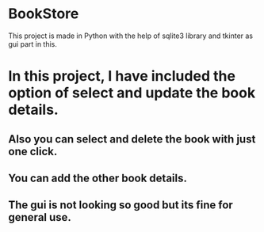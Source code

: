 # BookStore
This project is made in Python with the help of sqlite3 library and tkinter as gui part in this. 

# In  this project, I have included the option of select and update the book details.
## Also you can select and delete the book with just one click.
## You can add the other book details.
## The gui is not looking so good but its fine for general use.
